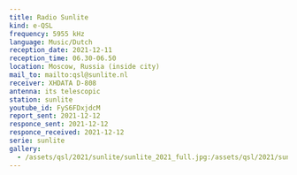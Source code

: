```yaml
---
title: Radio Sunlite
kind: e-QSL
frequency: 5955 kHz
language: Music/Dutch
reception_date: 2021-12-11
reception_time: 06.30-06.50
location: Moscow, Russia (inside city)
mail_to: mailto:qsl@sunlite.nl
receiver: XHDATA D-808
antenna: its telescopic
station: sunlite
youtube_id: FyS6FDxjdcM
report_sent: 2021-12-12
responce_sent: 2021-12-12
responce_received: 2021-12-12
serie: sunlite
gallery:
  - /assets/qsl/2021/sunlite/sunlite_2021_full.jpg:/assets/qsl/2021/sunlite/sunlite_2021_small.jpg
---
```

